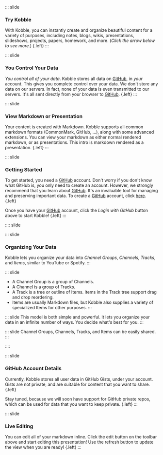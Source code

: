 ::: slide 
### Try Kobble
With Kobble, you can instantly create and organize beautiful content for a variety of purposes, including notes, blogs, wikis, presentations, slideshows, projects, papers, homework, and more. (*Click the arrow below to see more.*) {.left}
:::

::: slide
### You Control Your Data
*You control all of your data*. Kobble stores all data on [GitHub](https://github.com), in *your* account. This gives you complete control over your data. We don't store any data on our servers. In fact, none of your data is even transmitted to our servers. It's all sent directly from your browser to [GitHub](https://github.com).  {.left}
::: 

::: slide
### View Markdown or Presentation
Your content is created with Markdown. Kobble supports all common markdown formats (CommonMark, GitHub, ...), along with some advanced extensions. You can view your markdown as either normal rendered markdown, or as presentations. This intro is markdown rendered as a presentation. {.left}
:::

::: slide
### Getting Started
To get started, you need a [GitHub](https://github.com) account. Don't worry if you don't know what GitHub is, you only need to create an account. However, we strongly recommend that you learn about [GitHub](https://github.com). It's an invaluable tool for managing and preserving important data. To create a [GitHub](https://github.com) account, click [here](https://github.com).  {.left}

Once you have your [GitHub](https://github.com) account, click the *Login with GitHub* button above to start Kobble!   {.left}
:::

:::: slide

::: slide
### Organizing Your Data
Kobble lets you organize your data into *Channel Groups*, *Channels*, *Tracks*, and *Items*, similar to YouTube or Spotify. 
:::

::: slide 
* A Channel Group is a group of Channels. 
* A Channel is a group of Tracks. 
* A Track is a tree or outline of Items. Items in the Track tree support drag and drop reordering.
* Items are usually Markdown files, but Kobble also supplies a variety of specialized Items for other purposes.
:::

::: slide
This model is both simple and powerful. It lets you organize your data in an infinite number of ways. You decide what's best for you.
:::

::: slide
Channel Groups, Channels, Tracks, and Items can be easily shared.
:::

::::

::: slide
### GitHub Account Details
Currently, Kobble stores all user data in GitHub Gists, under your account. Gists are not private, and are suitable for content that you want to share. {.left} 

Stay tuned, because we will soon have support for GitHub private repos, which can be used for data that you want to keep private.  {.left}
:::

::: slide
### Live Editing
You can edit all of your markdown inline. Click the edit button on the toolbar above and start editing this presentation! Use the refresh button to update the view when you are ready!  {.left}
:::
